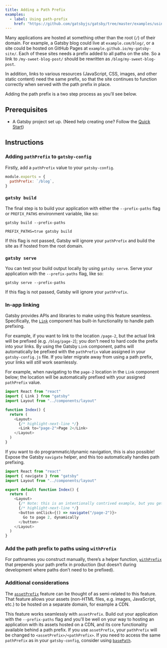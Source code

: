 ```yaml
---
title: Adding a Path Prefix
examples:
  - label: Using path-prefix
    href: "https://github.com/gatsbyjs/gatsby/tree/master/examples/using-path-prefix"
---
```


Many applications are hosted at something other than the root (`/`) of their domain. For example, a Gatsby blog could live at `example.com/blog/`, or a site could be hosted on GitHub Pages at `example.github.io/my-gatsby-site/`. Each of these sites needs a prefix added to all paths on the site. So a link to `/my-sweet-blog-post/` should be rewritten as `/blog/my-sweet-blog-post`.

In addition, links to various resources (JavaScript, CSS, images, and other static content) need the same prefix, so that the site continues to function correctly when served with the path prefix in place.

Adding the path prefix is a two step process as you'll see below.

## Prerequisites

- A Gatsby project set up. (Need help creating one? Follow the [Quick Start](/docs/quick-start/))

## Instructions

### Adding `pathPrefix` to `gatsby-config`

Firstly, add a `pathPrefix` value to your `gatsby-config`.

```js:title=gatsby-config.js
module.exports = {
  pathPrefix: `/blog`,
}
```

### `gatsby build`

The final step is to build your application with either the `--prefix-paths` flag or `PREFIX_PATHS` environment variable, like so:

```shell
gatsby build --prefix-paths
```

```shell
PREFIX_PATHS=true gatsby build
```

If this flag is not passed, Gatsby will ignore your `pathPrefix` and build the site as if hosted from the root domain.

### `gatsby serve`

You can test your build output locally by using `gatsby serve`. Serve your application with the `--prefix-paths` flag, like so:

```shell
gatsby serve --prefix-paths
```

If this flag is not passed, Gatsby will ignore your `pathPrefix`.

### In-app linking

Gatsby provides APIs and libraries to make using this feature seamless. Specifically, the [`Link`](/docs/reference/built-in-components/gatsby-link/) component has built-in functionality to handle path prefixing.

For example, if you want to link to the location `/page-2`, but the actual link will be prefixed (e.g. `/blog/page-2`); you don't need to hard code the prefix into your links. By using the Gatsby `Link` component, paths will automatically be prefixed with the `pathPrefix` value assigned in your `gatsby-config.js` file. If you later migrate away from using a path prefix, your links will _still_ work seamlessly.

For example, when navigating to the `page-2` location in the `Link` component below; the location will be automatically prefixed with your assigned `pathPrefix` value.

```jsx:title=src/pages/index.js
import React from "react"
import { Link } from "gatsby"
import Layout from "../components/layout"

function Index() {
  return (
    <Layout>
      {/* highlight-next-line */}
      <Link to="page-2">Page 2</Link>
    </Layout>
  )
}
```

If you want to do programmatic/dynamic navigation, this is also possible! Expose the Gatsby `navigate` helper, and this too automatically handles path prefixing.

```jsx:title=src/pages/index.js
import React from "react"
import { navigate } from "gatsby"
import Layout from "../components/layout"

export default function Index() {
  return (
    <Layout>
      {/* Note: this is an intentionally contrived example, but you get the idea! */}
      {/* highlight-next-line */}
      <button onClick={() => navigate("/page-2")}>
        Go to page 2, dynamically
      </button>
    </Layout>
  )
}
```

### Add the path prefix to paths using `withPrefix`

For pathnames you construct manually, there’s a helper function, [`withPrefix`](/docs/reference/built-in-components/gatsby-link/#add-the-path-prefix-to-paths-using-withprefix) that prepends your path prefix in production (but doesn’t during development where paths don’t need to be prefixed).

### Additional considerations

The [`assetPrefix`](/docs/how-to/previews-deploys-hosting/asset-prefix/) feature can be thought of as semi-related to this feature. That feature allows your assets (non-HTML files, e.g. images, JavaScript, etc.) to be hosted on a separate domain, for example a CDN.

This feature works seamlessly with `assetPrefix`. Build out your application with the `--prefix-paths` flag and you'll be well on your way to hosting an application with its assets hosted on a CDN, and its core functionality available behind a path prefix. If you use `assetPrefix`, your `pathPrefix` will be changed to <code>&lt;assetPrefix&gt;/&lt;pathPrefix&gt;</code>. If you need to access the same `pathPrefix` as in your `gatsby-config`, consider using [`basePath`](/docs/reference/config-files/node-api-helpers/#basePath).
